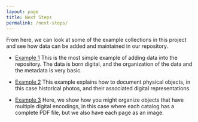 ```yaml
---
layout: page
title: Next Steps
permalink: /next-steps/
---
```


From here, we can look at some of the example collections in this project and
see how data can be added and maintained in our repository.

- [Example 1](../examples/ex1-pets) This is the most
  simple example of adding data into the repository.  The data is born digital,
  and the organization of the data and the metadata is very basic.

- [Example 2](../examples/ex2-photos) This example explains how
  to document physical objects, in this case historical photos, and their
  associated digital representations.

- [Example 3](../examples/ex3-sherry-lehmann) Here, we show how you
might organize objects that have multiple digital encodings, in this case where
each catalog has a complete PDF file, but we also have each page as an image.
